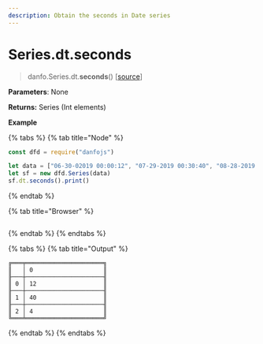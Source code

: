 ```yaml
---
description: Obtain the seconds in Date series
---
```


# Series.dt.seconds

> danfo.Series.dt.**seconds**\(\)   \[[source](https://github.com/opensource9ja/danfojs/blob/master/danfojs/src/core/timeseries.js#L280)\]

**Parameters**: None

**Returns:** Series \(Int elements\)

**Example**

{% tabs %}
{% tab title="Node" %}
```javascript
const dfd = require("danfojs")

let data = ["06-30-02019 00:00:12", "07-29-2019 00:30:40", "08-28-2019 00:12:04"]
let sf = new dfd.Series(data)
sf.dt.seconds().print()
```
{% endtab %}

{% tab title="Browser" %}
```

```
{% endtab %}
{% endtabs %}

{% tabs %}
{% tab title="Output" %}
```text
╔═══╤══════════════════════╗
║   │ 0                    ║
╟───┼──────────────────────╢
║ 0 │ 12                   ║
╟───┼──────────────────────╢
║ 1 │ 40                   ║
╟───┼──────────────────────╢
║ 2 │ 4                    ║
╚═══╧══════════════════════╝
```
{% endtab %}
{% endtabs %}

